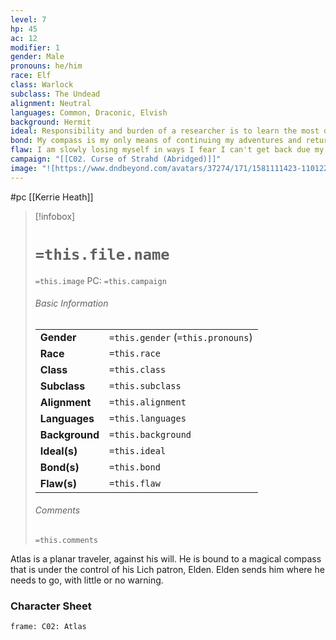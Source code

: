 ```yaml
---
level: 7
hp: 45
ac: 12
modifier: 1
gender: Male
pronouns: he/him
race: Elf
class: Warlock
subclass: The Undead
alignment: Neutral
languages: Common, Draconic, Elvish
background: Hermit
ideal: Responsibility and burden of a researcher is to learn the most difficult of truths.
bond: My compass is my only means of continuing my adventures and returning home.
flaw: I am slowly losing myself in ways I fear I can't get back due my endless search for knowledge.
campaign: "[[C02. Curse of Strahd (Abridged)]]"
image: "![https://www.dndbeyond.com/avatars/37274/171/1581111423-110122875.jpeg|250](https://www.dndbeyond.com/avatars/37274/171/1581111423-110122875.jpeg)"
---
```

 #pc [[Kerrie Heath]]

> [!infobox]
> # `=this.file.name`
> `=this.image`
> PC: `=this.campaign`
> ###### Basic Information
> |  |  |
> | ---- | ---- |
> | **Gender** | `=this.gender` (`=this.pronouns`) |
> | **Race** | `=this.race` |
> | **Class** | `=this.class` |
> | **Subclass** | `=this.subclass` |
> | **Alignment** | `=this.alignment` |
> | **Languages** | `=this.languages` |
> | **Background** | `=this.background` |
> | **Ideal(s)** | `=this.ideal` |
> | **Bond(s)** | `=this.bond` |
> | **Flaw(s)** | `=this.flaw` |
> ###### Comments
> `=this.comments`

Atlas is a planar traveler, against his will. He is bound to a magical compass that is under the control of his Lich patron, Elden. Elden sends him where he needs to go, with little or no warning.

### Character Sheet

```custom-frames
frame: C02: Atlas
```

